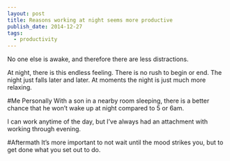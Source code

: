 ```yaml
---
layout: post
title: Reasons working at night seems more productive
publish_date: 2014-12-27
tags:
  - productivity
---
```


No one else is awake, and therefore there are less distractions.

At night, there is this endless feeling. There is no rush to begin or end. The night just falls later and later. At moments the night is just much more relaxing.

#Me Personally
With a son in a nearby room sleeping, there is a better chance that he won’t wake up at night compared to 5 or 6am.

I can work anytime of the day, but I’ve always had an attachment with working through evening.

#Aftermath
It’s more important to not wait until the mood strikes you, but to get done what you set out to do.
